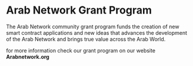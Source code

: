 # Arab Network Grant Program

The Arab Network community grant program funds the creation of new smart contract applications and new ideas that advances the development of the Arab Network and brings true value across the Arab World.

for more information check our grant program on our website **Arabnetwork.org**
